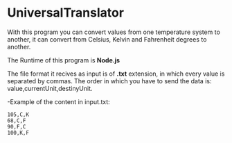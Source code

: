 # UniversalTranslator
With this program you can convert values from one temperature system to another, it can convert from Celsius, Kelvin and Fahrenheit degrees to another.

The Runtime of this program is **Node.js**


The file format it recives as input is of **.txt** extension, in which every value is separated by commas. 
The order in which you have to send the data is: value,currentUnit,destinyUnit.

-Example of the content in input.txt:
```
105,C,K
68,C,F
90,F,C
100,K,F
```
